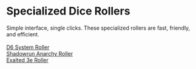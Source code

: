 <h1>Specialized Dice Rollers</h1>
Simple interface, single clicks. These specialized rollers are fast, friendly, and efficient.
<br />
<br /><a href="/d6-system-roller/d6-system-roller.html">D6 System Roller</a>
<br /><a href="/anarchy-roller/anarchy-roller.html">Shadowrun Anarchy Roller</a>
<br /><a href="/exalted-roller/index.html">Exalted 3e Roller</a>